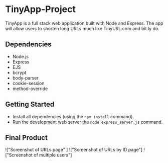 # TinyApp-Project

TinyApp is a full stack web application built with Node and Express.
The app will allow users to shorten long URLs much like TinyURL.com and bit.ly do.

## Dependencies

- Node.js
- Express
- EJS
- bcrypt
- body-parser
- cookie-session
- method-override

## Getting Started

- Install all dependencies (using the `npm install` command).
- Run the development web server the `node express_server.js` command.

## Final Product
!["Screenshot of URLs page" ]
!["Screenshot of URLs by ID page"]
!["Screenshot of multiple users"]